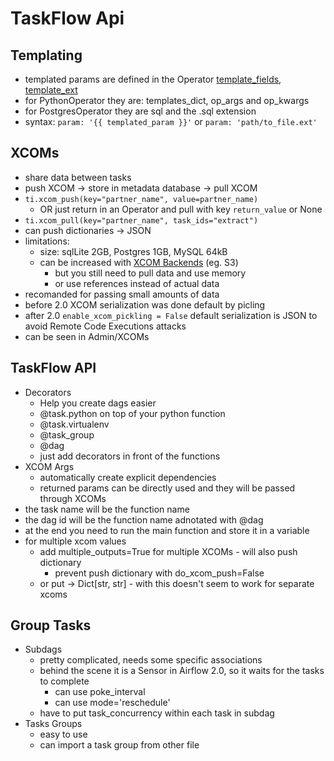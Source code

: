 # TaskFlow Api

## Templating

- templated params are defined in the Operator [template_fields](https://github.com/apache/airflow/blob/main/airflow/operators/python.py#L134), [template_ext](https://github.com/apache/airflow/blob/main/airflow/providers/postgres/operators/postgres.py#L46)
- for PythonOperator they are: templates_dict, op_args and op_kwargs
- for PostgresOperator they are sql and the .sql extension
- syntax: `param: '{{ templated_param }}'` or `param: 'path/to_file.ext'`

## XCOMs

- share data between tasks
- push XCOM -> store in metadata database -> pull XCOM
- `ti.xcom_push(key="partner_name", value=partner_name)` 
    - OR just return in an Operator and pull with key `return_value` or None
- `ti.xcom_pull(key="partner_name", task_ids="extract")`
- can push dictionaries -> JSON
- limitations:
    - size: sqlLite 2GB, Postgres 1GB, MySQL 64kB
    - can be increased with [XCOM Backends](https://www.astronomer.io/guides/custom-xcom-backends) (eg. S3)
        - but you still need to pull data and use memory
        - or use references instead of actual data
- recomanded for passing small amounts of data
- before 2.0 XCOM serialization was done default by picling
- after 2.0 `enable_xcom_pickling = False` default serialization is JSON to avoid Remote Code Executions attacks
- can be seen in Admin/XCOMs

## TaskFlow API

- Decorators
    - Help you create dags easier
    - @task.python on top of your python function
    - @task.virtualenv
    - @task_group
    - @dag
    - just add decorators in front of the functions
- XCOM Args
    - automatically create explicit dependencies
    - returned params can be directly used and they will be passed through XCOMs
- the task name will be the function name
- the dag id will be the function name adnotated with @dag
- at the end you need to run the main function and store it in a variable
- for multiple xcom values
    - add multiple_outputs=True for multiple XCOMs - will also push dictionary
        - prevent push dictionary with do_xcom_push=False
    - or put  -> Dict[str, str] - with this doesn't seem to work for separate xcoms

## Group Tasks

- Subdags
    - pretty complicated, needs some specific associations
    - behind the scene it is a Sensor in Airflow 2.0, so it waits for the tasks to complete
        - can use poke_interval
        - can use mode='reschedule'
    - have to put task_concurrency within each task in subdag
- Tasks Groups
    - easy to use
    - can import a task group from other file
